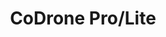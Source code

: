 ---
sidebar_position: 1
title: "CoDrone Pro/Lite"
customHeadElements:
  - <link rel="manifest" href="manifest.json" />
---